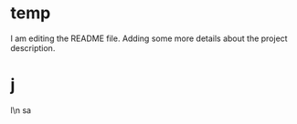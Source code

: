 # temp
I am editing the README file. Adding some more details about the project description.

# j
l\n
sa
